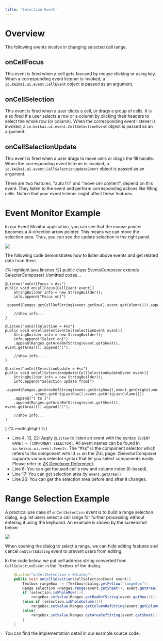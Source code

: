 ```yaml
---
title: 'Selection Event'
---
```


# Overview

The following events involve in changing selected cell range.

## onCellFocus

This event is fired when a cell gets focused by mouse clicking or using
key. When a corresponding event listener is invoked, a `io.keikai.ui.event.CellEvent`
object is passed as an argument.

## onCellSelection

This event is fired when a user clicks a cell, or drags a group of
cells. It is also fired if a user selects a row or a
column by clicking their headers to select the whole row (or
column). When the corresponding event listener is invoked, a `io.keikai.ui.event.CellSelectionEvent`
object is passed as an argument.

## onCellSelectionUpdate

This event is fired when a user drags to move cells or drags the fill
handle. When the corresponding event listener is invoked, a
`io.keikai.ui.event.CellSelectionUpdateEvent` object is passed as an argument.

There are two features, "auto fill" and "move cell content", depend on
this event. They listen to the event and perform corresponding actions like
filling cells. Notice that your event listener might affect these
features.

# Event Monitor Example

In our Event Monitor application, you can see that the mouse pointer becomes
a 4-direction arrow pointer. This means we can move the selection area.
Thus, you can see the update selection in the right panel.

![]({{site.devref_image_folder}}/events-selection.png)

The following code demonstrates how to listen above events and get
related data from them.

{% highlight java linenos %}
public class EventsComposer extends SelectorComposer<Component>{
    //omitted codes...

    @Listen("onCellFocus = #ss")
    public void onCellFocus(CellEvent event){
        StringBuilder info = new StringBuilder();
        info.append("Focus on[")
        .append(Ranges.getCellRefString(event.getRow(),event.getColumn())).append("]");
        
        //show info...
    }
    
    @Listen("onCellSelection = #ss")
    public void onCellSelection(CellSelectionEvent event){
        StringBuilder info = new StringBuilder();
        info.append("Select on[")
        .append(Ranges.getAreaRefString(event.getSheet(), event.getArea())).append("]");
        
        //show info...
    }
    
    @Listen("onCellSelectionUpdate = #ss")
    public void onCellSelectionUpdate(CellSelectionUpdateEvent event){
        StringBuilder info = new StringBuilder();
        info.append("Selection update from[")
        .append(Ranges.getAreaRefString(event.getOrigRow(),event.getOrigColumn()
                , event.getOrigLastRow(),event.getOrigLastColumn()))
        .append("] to [")
        .append(Ranges.getAreaRefString(event.getSheet(), event.getArea())).append("]");

        //show info...
    }


}
{% endhighlight %}

  - Line 4, 13, 22: Apply `@Listen` to listen an event with the syntax
    `[EVENT NAME] = [COMPONENT SELECTOR]`. All event names can be found
    in `io.keikai.ui.event.Events`. The "\#ss" is the component selector which refers to the component with
    id `ss` on the ZUL page. (SelectorComposer supports various selector
    syntax that let you select components easily. Please refer to [ZK
    Developer Reference](https://www.zkoss.org/wiki/ZK_Developer%27s_Reference/MVC/Controller/Wire_Components)).
  - Line 8: You can get focused cell's row and column index (0-based).
  - Line 17: You can get selection area by `event.getArea()`.
  - Line 26: You can get the selection area before and after it changes.

# Range Selection Example

A practical use case of `onCellSelection` event is to build a range
selection dialog, e.g. let users select a cell range for further
processing without entering it using the keyboard. An example is shown by
the screenshot below:

![]({{site.devref_image_folder}}/Zss-essentials-rangeSelectionDialog.png)

When opening the dialog to select a range, we can hide editing features and
cancel `onStartEditing` event to prevent users from editing.

In the code below, we put cell address string converted from
`CellSelectionEvent` in the Textbox of the dialog.

``` java
    @Listen("onCellSelection = #dialog")
    public void onCellSelection(CellSelectionEvent event){
        Textbox rangeBox  = (Textbox)dialog.getFellow("rangeBox");
        Range selection =Ranges.range(event.getSheet(), event.getArea()); 
        if (selection.isWholeRow()){
            rangeBox.setValue(Ranges.getRowRefString(event.getRow()));
        }else if (selection.isWholeColumn()){
            rangeBox.setValue(Ranges.getColumnRefString(event.getColumn()));
        }else{
            rangeBox.setValue(Ranges.getAreaRefString(event.getSheet(), event.getArea()));
        }
    }
```

You can find the implementation detail in our example source code.
